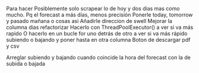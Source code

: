 Para hacer
Posiblemente solo scrapear lo de hoy y dos dias mas como mucho. Pq el forecast a más días, menos precisión
Ponerle today, tomorrow y pasado mañana o cosas asi
Añadirle direccion de swell
Mejorar la columna dias
refactorizar
Hacerlo con ThreadPoolExecutor() a ver si va más rapido
O hacerlo en un bucle for uno detrás de otro a ver si va más rápido
subiendo o bajando y poner hasta en otra columna
Boton de descargar pdf y csv

Arreglar subiendo y bajando cuando coincide la hora del forecast con la de subida o bajada

